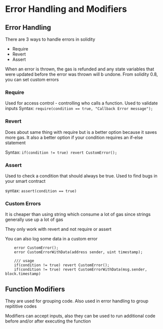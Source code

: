 # Error Handling and Modifiers

## Error Handling

There are 3 ways to handle errors in solidity

- Require
- Revert
- Assert

When an error is thrown, the gas is refunded and any state variables that were updated before the error was thrown will b undone. From solidity 0.8, you can set custom errors

### Require

Used for access control - controlling who calls a function. Used to validate inputs
Syntax: `require(condition == true, "Callback Error message");`

### Revert

Does about same thing with require but is a better option because it saves more gas. It also a better option if your condition requires an if-else statement

Syntax: `if(condition != true) revert CustomError();`

### Assert

Used to check a condition that should always be true. Used to find bugs in your smart contract

syntax: `assert(condition == true)`

### Custom Errors

It is cheaper than using string which consume a lot of gas since strings generally use up a lot of gas

They only work with revert and not require or assert

You can also log some data in a custom error

```solidity
    error CustomError();
    error CustomErrorWithData(address sender, uint timestamp);

    /// usage
    if(condition != true) revert CustomError();
    if(condition != true) revert CustomErrorWithData(msg.sender, block.timestamp)
```

## Function Modifiers

They are used for grouping code. Also used in error handling to group repititive codes

Modifiers can accept inputs, also they can be used to run additional code before and/or after executing the function
